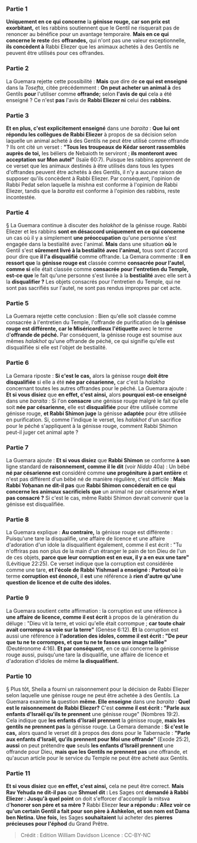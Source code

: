 
### Partie 1
<b>Uniquement en ce qui concerne</b> la <b>génisse rouge, car son prix est exorbitant,</b> et les rabbins soutiennent que le Gentil ne risquerait pas de renoncer au bénéfice pour un avantage temporaire. <b>Mais en ce qui concerne le reste</b> des <b>offrandes,</b> qui n'ont pas une valeur exceptionnelle, <b>ils concèdent à</b> Rabbi Eliezer que les animaux achetés à des Gentils ne peuvent être utilisés pour ces offrandes.

### Partie 2
La Guemara rejette cette possibilité : <b>Mais</b> que dire de <b>ce qui est enseigné</b> dans la <i>Tosefta</i>, citée précédemment : <b>On peut acheter un animal à</b> des Gentils <b>pour</b> l'utiliser comme <b>offrande;</b> selon <b>l'avis de qui</b> cela a été enseigné ? Ce n'est <b>pas</b> l'avis de <b>Rabbi Eliezer ni</b> celui des <b>rabbins.</b>

### Partie 3
<b>Et en plus, c'est explicitement enseigné</b> dans une <i>baraita</i> : <b>Que lui ont répondu les collègues de Rabbi Eliezer</b> à propos de sa décision selon laquelle un animal acheté à des Gentils ne peut être utilisé comme offrande ? Ils ont cité un verset : <b>"Tous les troupeaux de Kédar seront rassemblés auprès de toi,</b> les béliers de Nebaioth te serviront ; <b>ils monteront avec acceptation sur Mon autel"</b> (Isaïe 60:7). Puisque les rabbins apprennent de ce verset que les animaux destinés à être utilisés dans tous les types d'offrandes peuvent être achetés à des Gentils, il n'y a aucune raison de supposer qu'ils concèdent à Rabbi Eliezer. Par conséquent, l'opinion de Rabbi Pedat selon laquelle la mishna est conforme à l'opinion de Rabbi Eliezer, tandis que la <i>baraita</i> est conforme à l'opinion des rabbins, reste incontestée.

### Partie 4
§ La Guemara continue à discuter des <i>halakhot</i> de la génisse rouge. Rabbi Eliezer et les rabbins <b>sont en désaccord uniquement en ce qui concerne</b> un cas où il y a simplement <b>une préoccupation</b> qu'une personne s'est engagée dans la bestialité avec l'animal. <b>Mais</b> dans une situation <b>où</b> le Gentil s'est <b>sûrement livré à la bestialité avec l'animal,</b> tous sont d'accord pour dire que <b>il l'a disqualifié</b> comme offrande. La Gemara commente : <b>Il en ressort que</b> la <b>génisse rouge est</b> classée comme <b>consacrée pour l'autel, comme si</b> elle était classée comme <b>consacrée pour l'entretien du Temple, est-ce que</b> le fait qu'une personne s'est livrée à la <b>bestialité</b> avec elle sert à la <b>disqualifier ?</b> Les objets consacrés pour l'entretien du Temple, qui ne sont pas sacrifiés sur l'autel, ne sont pas rendus impropres par cet acte.

### Partie 5
La Guemara rejette cette conclusion : Bien qu'elle soit classée comme consacrée à l'entretien du Temple, l'offrande de purification de la <b>génisse rouge est différente, car le Miséricordieux l'étiquette</b> avec le terme d'<b>offrande de péché.</b> Par conséquent, la génisse rouge est soumise aux mêmes <i>halakhot</i> qu'une offrande de péché, ce qui signifie qu'elle est disqualifiée si elle est l'objet de bestialité.

### Partie 6
La Gemara riposte : <b>Si c'est le cas,</b> alors la génisse rouge <b>doit être disqualifiée</b> si elle a été <b>née par césarienne,</b> car c'est la <i>halakha</i> concernant toutes les autres offrandes pour le péché. La Guemara ajoute : <b>Et si vous disiez</b> que <b>en effet, c'est ainsi,</b> alors <b>pourquoi est-ce enseigné</b> dans une <i>baraita</i> : Si l'on <b>consacre</b> une génisse rouge malgré le fait qu'elle soit <b>née par césarienne,</b> elle est <b>disqualifiée</b> pour être utilisée comme génisse rouge, <b>et Rabbi Shimon juge</b> la génisse <b>adaptée</b> pour être utilisée en purification. Si, comme l'indique le verset, les <i>halakhot</i> d'un sacrifice pour le péché s'appliquent à la génisse rouge, comment Rabbi Shimon peut-il juger cet animal apte ?

### Partie 7
La Guemara ajoute : <b>Et si vous disiez</b> que <b>Rabbi Shimon</b> se conforme <b>à son</b> ligne standard de <b>raisonnement, comme il le dit</b> (voir <i>Nidda</i> 40a) : Un bébé <b>né par césarienne est</b> considéré comme <b>une progéniture à part entière</b> et n'est pas différent d'un bébé né de manière régulière, c'est difficile : <b>Mais Rabbi Yoḥanan ne dit-il pas</b> que <b>Rabbi Shimon concéderait en ce qui concerne les animaux sacrificiels</b> <b>que</b> un animal né par césarienne <b>n'est pas consacré ?</b> Si c'est le cas, même Rabbi Shimon devrait convenir que la génisse est disqualifiée.

### Partie 8
La Guemara explique : <b>Au contraire,</b> la génisse rouge est différente : Puisqu'une tare la disqualifie, une affaire de licence et</b> une affaire d'adoration d'un idole la disqualifient également, comme il est écrit :</b> "Tu n'offriras pas non plus de la main d'un étranger le pain de ton Dieu de l'un de ces objets, <b>parce que leur corruption est en eux, il y a en eux une tare"</b> (Lévitique 22:25). Ce verset indique que la corruption est considérée comme une tare, <b>et l'école de Rabbi Yishmael a enseigné : Partout où</b> le terme <b>corruption est énoncé,</b> il <b>est</b> une référence à <b>rien d'autre qu'une question de licence et de culte des idoles.</b>

### Partie 9
La Guemara soutient cette affirmation : la corruption est une référence à <b>une affaire de licence, comme il est écrit</b> à propos de la génération du déluge : "Dieu vit la terre, et voici qu'elle était corrompue ; <b>car toute chair avait corrompu sa voie sur la terre"</b> (Genèse 6:12). <b>Et</b> la corruption est aussi une référence à <b>l'adoration des idoles, comme il est écrit : "De peur que tu ne te corrompes, et que tu ne te fasses une image taillée"</b> (Deutéronome 4:16). <b>Et par conséquent,</b> en ce qui concerne la génisse rouge aussi, puisqu'une tare la disqualifie, une affaire de licence et d'adoration d'idoles</b> de même <b>la disqualifient.</b>

### Partie 10
§ Plus tôt, Sheila a fourni un raisonnement pour la décision de Rabbi Eliezer selon laquelle une génisse rouge ne peut être achetée à des Gentils. La Guemara examine <b>la</b> question <b>même. Elle enseigne</b> dans une <i>baraita</i> : <b>Quel est le raisonnement de Rabbi Eliezer?</b> C'est <b>comme il est écrit : "Parle aux enfants d'Israël qu'ils te prennent</b> une génisse rouge" (Nombres 19:2). Cela indique que <b>les enfants d'Israël prennent</b> la génisse rouge, <b>mais les gentils ne prennent pas</b> la génisse rouge. La Gemara demande : <b>Si c'est le cas,</b> alors quand le verset dit à propos des dons pour le Tabernacle : <b>"Parle aux enfants d'Israël, qu'ils prennent pour Moi une offrande"</b> (Exode 25:2), <b>aussi</b> on peut prétendre <b>que</b> seuls <b>les enfants d'Israël prennent</b> une offrande pour Dieu, <b>mais que les Gentils ne prennent pas</b> une offrande, et qu'aucun article pour le service du Temple ne peut être acheté aux Gentils.

### Partie 11
<b>Et si vous disiez</b> que <b>en effet, c'est ainsi,</b> cela ne peut être correct. <b>Mais Rav Yehuda ne dit-il pas</b> que <b>Shmuel dit : </b> Les Sages ont <b>demandé à Rabbi Eliezer : Jusqu'à quel point</b> on doit s'efforcer d'accomplir la mitsva d'<b>honorer son père et sa mère ?</b> Rabbi Eliezer <b>leur a répondu : Allez voir ce qu'un certain Gentil a fait pour son père à Ashkelon, et son nom est Dama ben Netina. Une fois,</b> les Sages <b>souhaitaient</b> lui acheter des <b>pierres précieuses pour l'éphod</b> du Grand Prêtre.

>Crédit : Edition William Davidson
>Licence : CC-BY-NC